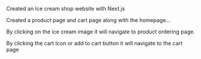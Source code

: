 Created an Ice cream shop website with Next.js

Created a product page and cart page along with the homepage...

By clicking on the ice cream image it will navigate to product ordering page.

By clicking the cart Icon or add to cart button it will navigate to the cart page
